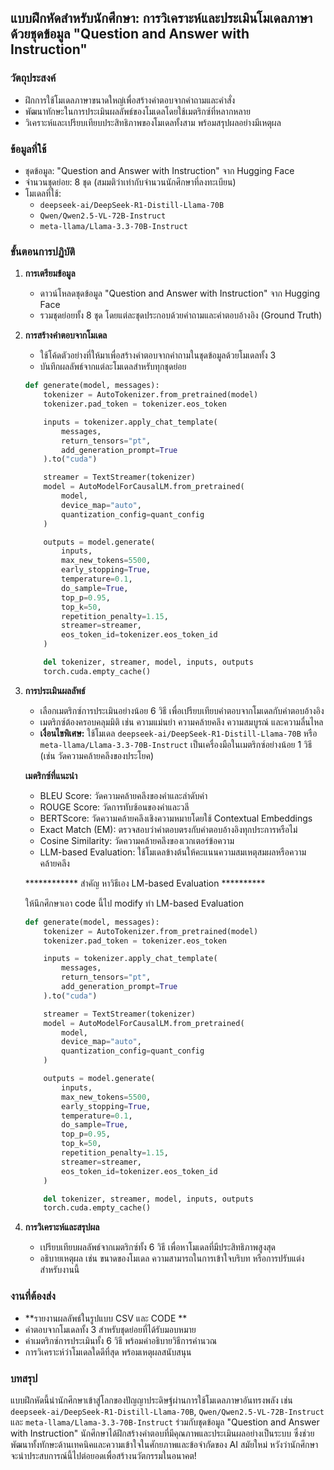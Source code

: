 ## แบบฝึกหัดสำหรับนักศึกษา: การวิเคราะห์และประเมินโมเดลภาษาด้วยชุดข้อมูล "Question and Answer with Instruction"

### วัตถุประสงค์

* ฝึกการใช้โมเดลภาษาขนาดใหญ่เพื่อสร้างคำตอบจากคำถามและคำสั่ง
* พัฒนาทักษะในการประเมินผลลัพธ์ของโมเดลโดยใช้เมตริกซ์ที่หลากหลาย
* วิเคราะห์และเปรียบเทียบประสิทธิภาพของโมเดลทั้งสาม พร้อมสรุปผลอย่างมีเหตุผล

### ข้อมูลที่ใช้

* ชุดข้อมูล: "Question and Answer with Instruction" จาก Hugging Face
* จำนวนชุดย่อย: 8 ชุด (สมมติว่าเท่ากับจำนวนนักศึกษาที่ลงทะเบียน)
* โมเดลที่ใช้:
    * `deepseek-ai/DeepSeek-R1-Distill-Llama-70B`
    * `Qwen/Qwen2.5-VL-72B-Instruct`
    * `meta-llama/Llama-3.3-70B-Instruct`

### ขั้นตอนการปฏิบัติ

1. **การเตรียมข้อมูล**
    * ดาวน์โหลดชุดข้อมูล "Question and Answer with Instruction" จาก Hugging Face
    * รวมชุดย่อยทั้ง 8 ชุด โดยแต่ละชุดประกอบด้วยคำถามและคำตอบอ้างอิง (Ground Truth)

2. **การสร้างคำตอบจากโมเดล**
    * ใช้โค้ดตัวอย่างที่ให้มาเพื่อสร้างคำตอบจากคำถามในชุดข้อมูลด้วยโมเดลทั้ง 3
    * บันทึกผลลัพธ์จากแต่ละโมเดลสำหรับทุกชุดย่อย

    ```python
    def generate(model, messages):
        tokenizer = AutoTokenizer.from_pretrained(model)
        tokenizer.pad_token = tokenizer.eos_token

        inputs = tokenizer.apply_chat_template(
            messages,
            return_tensors="pt",
            add_generation_prompt=True
        ).to("cuda")

        streamer = TextStreamer(tokenizer)
        model = AutoModelForCausalLM.from_pretrained(
            model,
            device_map="auto",
            quantization_config=quant_config
        )

        outputs = model.generate(
            inputs,
            max_new_tokens=5500,
            early_stopping=True,
            temperature=0.1,
            do_sample=True,
            top_p=0.95,
            top_k=50,
            repetition_penalty=1.15,
            streamer=streamer,
            eos_token_id=tokenizer.eos_token_id
        )

        del tokenizer, streamer, model, inputs, outputs
        torch.cuda.empty_cache()
    ```

3. **การประเมินผลลัพธ์**

    * เลือกเมตริกซ์การประเมินอย่างน้อย 6 วิธี เพื่อเปรียบเทียบคำตอบจากโมเดลกับคำตอบอ้างอิง
    * เมตริกซ์ต้องครอบคลุมมิติ เช่น ความแม่นยำ ความคล้ายคลึง ความสมบูรณ์ และความลื่นไหล
    * **เงื่อนไขพิเศษ:** ใช้โมเดล `deepseek-ai/DeepSeek-R1-Distill-Llama-70B` หรือ `meta-llama/Llama-3.3-70B-Instruct` เป็นเครื่องมือในเมตริกซ์อย่างน้อย 1 วิธี (เช่น วัดความคล้ายคลึงของประโยค)

    **เมตริกซ์ที่แนะนำ**

    * BLEU Score: วัดความคล้ายคลึงของคำและลำดับคำ
    * ROUGE Score: วัดการทับซ้อนของคำและวลี
    * BERTScore: วัดความคล้ายคลึงเชิงความหมายโดยใช้ Contextual Embeddings
    * Exact Match (EM): ตรวจสอบว่าคำตอบตรงกับคำตอบอ้างอิงทุกประการหรือไม่
    * Cosine Similarity: วัดความคล้ายคลึงของเวกเตอร์ข้อความ
    * LLM-based Evaluation: ใช้โมเดลข้างต้นให้คะแนนความสมเหตุสมผลหรือความคล้ายคลึง

    ************ สำคัญ หาวิธีเอง LM-based Evaluation ********** 

    ให้นึกศึกษาเอา code นี้ไป modify ทำ  LM-based Evaluation


    ```python
    def generate(model, messages):
        tokenizer = AutoTokenizer.from_pretrained(model)
        tokenizer.pad_token = tokenizer.eos_token

        inputs = tokenizer.apply_chat_template(
            messages,
            return_tensors="pt",
            add_generation_prompt=True
        ).to("cuda")

        streamer = TextStreamer(tokenizer)
        model = AutoModelForCausalLM.from_pretrained(
            model,
            device_map="auto",
            quantization_config=quant_config
        )

        outputs = model.generate(
            inputs,
            max_new_tokens=5500,
            early_stopping=True,
            temperature=0.1,
            do_sample=True,
            top_p=0.95,
            top_k=50,
            repetition_penalty=1.15,
            streamer=streamer,
            eos_token_id=tokenizer.eos_token_id
        )

        del tokenizer, streamer, model, inputs, outputs
        torch.cuda.empty_cache()
    ```



4. **การวิเคราะห์และสรุปผล**

    * เปรียบเทียบผลลัพธ์จากเมตริกซ์ทั้ง 6 วิธี เพื่อหาโมเดลที่มีประสิทธิภาพสูงสุด
    * อธิบายเหตุผล เช่น ขนาดของโมเดล ความสามารถในการเข้าใจบริบท หรือการปรับแต่งสำหรับงานนี้

### งานที่ต้องส่ง

* **รายงานผลลัพธ์ในรูปแบบ CSV และ CODE **
* คำตอบจากโมเดลทั้ง 3 สำหรับชุดย่อยที่ได้รับมอบหมาย
* ค่าเมตริกซ์การประเมินทั้ง 6 วิธี พร้อมคำอธิบายวิธีการคำนวณ
* การวิเคราะห์ว่าโมเดลใดดีที่สุด พร้อมเหตุผลสนับสนุน

### บทสรุป

แบบฝึกหัดนี้นำนักศึกษาเข้าสู่โลกของปัญญาประดิษฐ์ผ่านการใช้โมเดลภาษาอันทรงพลัง เช่น `deepseek-ai/DeepSeek-R1-Distill-Llama-70B`, `Qwen/Qwen2.5-VL-72B-Instruct` และ `meta-llama/Llama-3.3-70B-Instruct` ร่วมกับชุดข้อมูล "Question and Answer with Instruction" นักศึกษาได้ฝึกสร้างคำตอบที่มีคุณภาพและประเมินผลอย่างเป็นระบบ ซึ่งช่วยพัฒนาทั้งทักษะด้านเทคนิคและความเข้าใจในศักยภาพและข้อจำกัดของ AI สมัยใหม่ หวังว่านักศึกษาจะนำประสบการณ์นี้ไปต่อยอดเพื่อสร้างนวัตกรรมในอนาคต!
